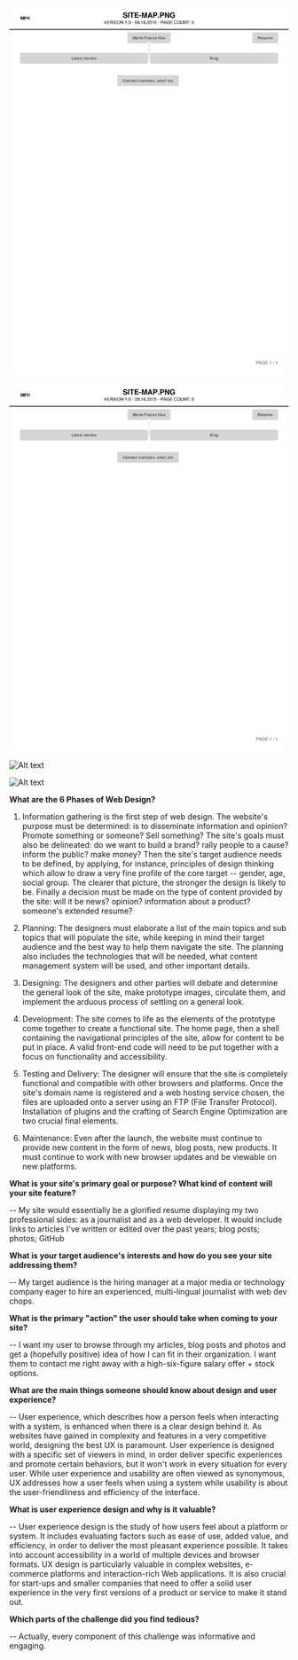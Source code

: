 

![Site Map](../week-2/imgs/site-map.png )


<img src="../week-2/imgs/site-map.png">

![Alt text](/path/to/img.jpg)

![Alt text](/path/to/img.jpg "Optional title")



**What are the 6 Phases of Web Design?**

1. Information gathering is the first step of web design.
The website's purpose must be determined: is to disseminate information and opinion? Promote something or someone? Sell something? The site's goals must also be delineated: do we want to build a brand? rally people to a cause? inform the public? make money?
Then the site's target audience needs to be defined, by applying, for instance, principles of design thinking which allow to draw a very fine profile of the core target -- gender, age, social group. The clearer that picture, the stronger the design is likely to be.
Finally a decision must be made on the type of content provided by the site: will it be news? opinion? information about a product? someone's extended resume?

2. Planning:
The designers must elaborate a list of the main topics and sub topics that will populate the site, while keeping in mind their target audience and the best way to help them navigate the site. The planning also includes the technologies that will be needed, what content management system will be used, and other important details.

3. Designing:
The designers and other parties will debate and determine the general look of the site, make prototype images, circulate them, and implement the arduous process of settling on a general look.

4. Development:
The site comes to life as the elements of the prototype come together to create a functional site. The home page, then a shell containing the navigational principles of the site, allow for content to be put in place. A valid front-end code will need to be put together with a focus on  functionality and accessibility.

5. Testing and Delivery:
The designer will ensure that the site is completely functional and compatible with other browsers and platforms. Once the site's domain name is registered and a web hosting service chosen, the files are uploaded onto a server using an FTP (File Transfer Protocol). Installation of plugins and the crafting of Search Engine Optimization are two crucial final elements.

6. Maintenance:
Even after the launch, the website must continue to provide new content in the form of news, blog posts, new products. It must continue to work with new browser updates and be viewable on new platforms.


**What is your site's primary goal or purpose? What kind of content will your site feature?**

-- My site would essentially be a glorified resume displaying my two professional sides: as a journalist and as a web developer. It would include links to articles I've written or edited over the past years; blog posts; photos; GitHub

**What is your target audience's interests and how do you see your site addressing them?**

-- My target audience is the hiring manager at a major media or technology company eager to hire an experienced, multi-lingual journalist with web dev chops.

**What is the primary "action" the user should take when coming to your site?**

-- I want my user to browse through my articles, blog posts and photos and get a (hopefully positive) idea of how I can fit in their organization. I want them to contact me right away with a high-six-figure salary offer + stock options.


**What are the main things someone should know about design and user experience?**

--  User experience, which describes how a person feels when interacting with a system, is enhanced when there is a clear design behind it.  As websites have gained in complexity and features in a very competitive world, designing the best UX is paramount.
User experience is designed with a specific set of viewers in mind, in order deliver specific experiences and promote certain behaviors, but it won't work in every situation for every user.
While user experience and usability are often viewed as synonymous, UX addresses how a user feels when using a system while usability is about the user-friendliness and efficiency of the interface.


**What is user experience design and why is it valuable?**

-- User experience design is the study of how users feel about a platform or system. It includes evaluating factors such as ease of use, added value, and efficiency, in order to deliver the most pleasant experience possible.  It takes into account accessibility in a world of multiple devices and browser formats.  UX design is particularly valuable in complex websites, e-commerce platforms and interaction-rich Web applications. It is also crucial for start-ups and smaller companies that need to offer a solid user experience in the very first versions of a product or service to make it stand out.


**Which parts of the challenge did you find tedious?**

-- Actually, every component of this challenge was informative and engaging.
